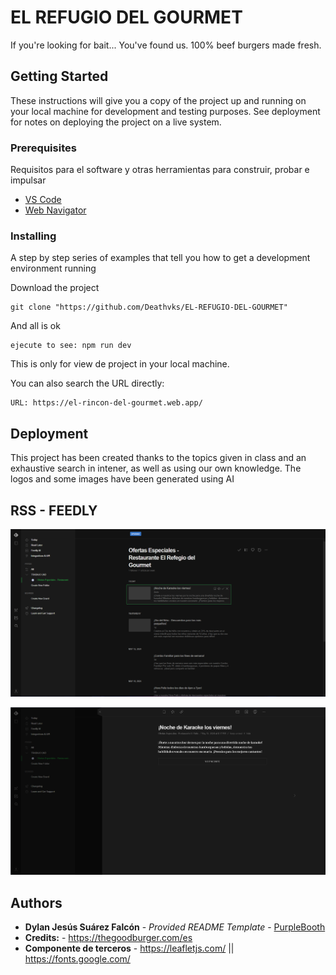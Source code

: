 # EL REFUGIO DEL GOURMET

If you're looking for bait... You've found us. 100% beef burgers made fresh.

## Getting Started

These instructions will give you a copy of the project up and running on
your local machine for development and testing purposes. See deployment
for notes on deploying the project on a live system.

### Prerequisites

Requisitos para el software y otras herramientas para construir, probar e impulsar
- [VS Code](https://code.visualstudio.com/download/)
- [Web Navigator](https://www.google.com/intl/es_es/chrome/)

### Installing

  A step by step series of examples that tell you how to get a development
  environment running

Download the project

    git clone "https://github.com/Deathvks/EL-REFUGIO-DEL-GOURMET"

And all is ok

    ejecute to see: npm run dev

This is only for view de project in your local machine.

You can also search the URL directly:

    URL: https://el-rincon-del-gourmet.web.app/

## Deployment

This project has been created thanks to the topics given in class and an exhaustive search in intener, as well as using our own knowledge. The logos and some images have been generated using AI

## RSS - FEEDLY

![Feedly in use](public/img/feedly.jpg)

![Feedly, page in use](public/img/feedly2.jpg)


## Authors

  - **Dylan Jesús Suárez Falcón** - *Provided README Template* -
    [PurpleBooth](https://github.com/PurpleBooth)
  - **Credits:** - https://thegoodburger.com/es
  - **Componente de terceros** - https://leafletjs.com/ || https://fonts.google.com/